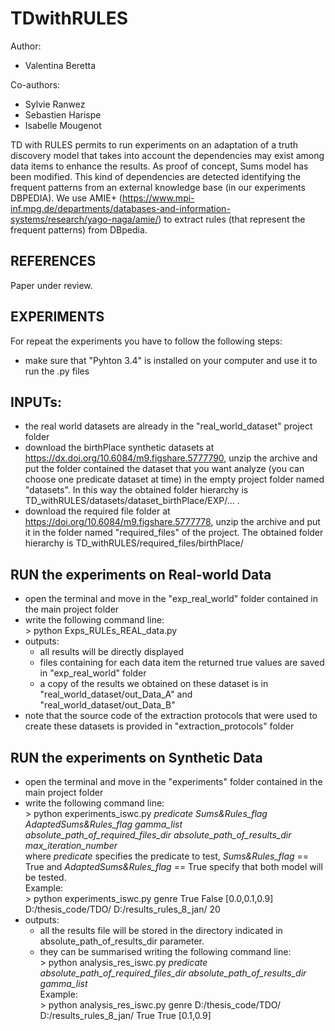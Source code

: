 # TDwithRULES

Author:
 - Valentina Beretta
	
Co-authors:
 - Sylvie Ranwez
 - Sebastien Harispe
 - Isabelle Mougenot

TD with RULES permits to run experiments on an adaptation of a truth discovery model that takes into account the dependencies may exist among data items to enhance the results. As proof of concept, Sums model has been modified.
This kind of dependencies are detected identifying the frequent patterns from an external knowledge base (in our experiments DBPEDIA).
We use AMIE+ (https://www.mpi-inf.mpg.de/departments/databases-and-information-systems/research/yago-naga/amie/) to extract rules (that represent the frequent patterns) from DBpedia.

## REFERENCES
Paper under review.


## EXPERIMENTS
For repeat the experiments you have to follow the following steps:

 - make sure that "Pyhton 3.4" is installed on your computer and use it to run the .py files 
 
## INPUTs:
 - the real world datasets are already in the "real_world_dataset" project folder
 - download the birthPlace synthetic datasets at https://dx.doi.org/10.6084/m9.figshare.5777790, unzip the archive and put the folder contained the dataset that you want analyze (you can choose one predicate dataset at time) in the empty project folder named "datasets". In this way the obtained folder hierarchy is TD_withRULES/datasets/dataset_birthPlace/EXP/... .
 - download the required file folder at https://doi.org/10.6084/m9.figshare.5777778, unzip the archive and put it in the folder named "required_files" of the project. The obtained folder hierarchy is TD_withRULES/required_files/birthPlace/

## RUN the experiments on Real-world Data
 - open the terminal and move in the "exp_real_world" folder contained in the main project folder
 - write the following command line:  
  \> python Exps_RULEs_REAL_data.py 
 - outputs:
   - all results will be directly displayed
   - files containing for each data item the returned true values are saved in "exp_real_world" folder
   - a copy of the results we obtained on these dataset is in "real_world_dataset/out_Data_A" and "real_world_dataset/out_Data_B" 
 - note that the source code of the extraction protocols that were used to create these datasets is provided  in "extraction_protocols" folder
  
## RUN the experiments on Synthetic Data
 - open the terminal and move in the "experiments" folder contained in the main project folder
 - write the following command line:  
     \> python experiments\_iswc.py *predicate Sums&Rules\_flag AdaptedSums&Rules\_flag gamma\_list absolute\_path\_of\_required\_files\_dir absolute\_path\_of\_results\_dir max\_iteration\_number*  
	where *predicate* specifies the predicate to test, *Sums&Rules\_flag* == True and *AdaptedSums&Rules\_flag* == True specify that both model will be tested.  
    Example:  
    \> python experiments\_iswc.py genre True False [0.0,0.1,0.9] D:/thesis\_code/TDO/ D:/results\_rules\_8\_jan/ 20   
- outputs:
  - all the results file will be stored in the directory indicated in absolute\_path\_of\_results\_dir parameter.
  - they can be summarised writing the following command line:  
    \> python analysis\_res\_iswc.py *predicate absolute\_path\_of\_required\_files\_dir absolute\_path\_of\_results\_dir gamma\_list*  
    Example:  
    \> python analysis\_res\_iswc.py genre D:/thesis\_code/TDO/ D:/results\_rules\_8\_jan/ True True [0.1,0.9]
 

